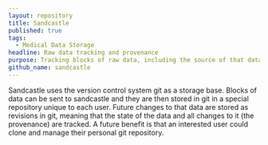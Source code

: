 ```yaml
---
layout: repository
title: Sandcastle
published: true
tags:
  - Medical Data Storage
headline: Raw data tracking and provenance
purpose: Tracking blocks of raw data, including the source of that data and all modifications to it.
github_name: sandcastle
---
```

Sandcastle uses the version control system git as a storage base. Blocks of data can be sent to sandcastle and they are then stored in git in a special repository unique to each user. Future changes to that data are stored as revisions in git, meaning that the state of the data and all changes to it (the provenance) are tracked. A future benefit is that an interested user could clone and manage their personal git repository.

